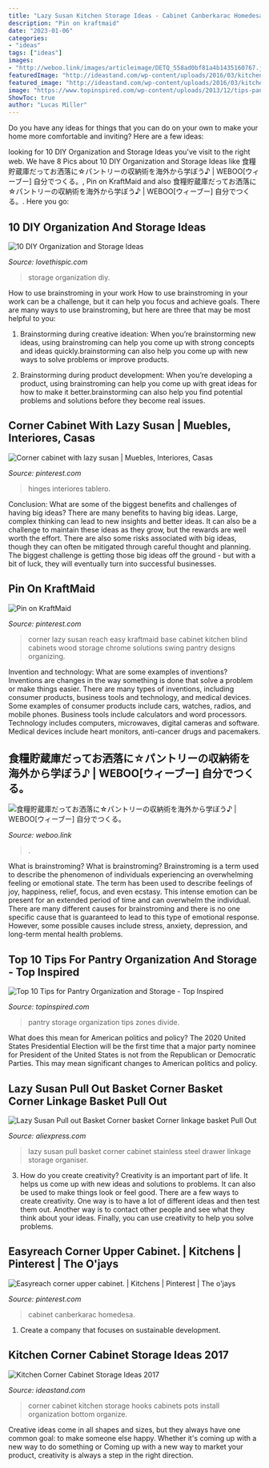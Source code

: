 ```yaml
---
title: "Lazy Susan Kitchen Storage Ideas - Cabinet Canberkarac Homedesa"
description: "Pin on kraftmaid"
date: "2023-01-06"
categories:
- "ideas"
tags: ["ideas"]
images:
- "http://weboo.link/images/articleimage/DETQ_558ad0bf81a4b1435160767.jpg"
featuredImage: "http://ideastand.com/wp-content/uploads/2016/03/kitchen-corner-cabinet-storage/10-kitchen-corner-cabinets-storage.jpg"
featured_image: "http://ideastand.com/wp-content/uploads/2016/03/kitchen-corner-cabinet-storage/10-kitchen-corner-cabinets-storage.jpg"
image: "https://www.topinspired.com/wp-content/uploads/2013/12/tips-pantry-organization-storage_10.jpg"
ShowToc: true
author: "Lucas Miller"
---
```



Do you have any ideas for things that you can do on your own to make your home more comfortable and inviting? Here are a few ideas: 

	

		
looking for 10 DIY Organization and Storage Ideas you've visit to the right web. We have 8 Pics about 10 DIY Organization and Storage Ideas like 食糧貯蔵庫だってお洒落に☆パントリーの収納術を海外から学ぼう♪ | WEBOO[ウィーブー] 自分でつくる。, Pin on KraftMaid and also 食糧貯蔵庫だってお洒落に☆パントリーの収納術を海外から学ぼう♪ | WEBOO[ウィーブー] 自分でつくる。. Here you go:
		
    
## 10 DIY Organization And Storage Ideas

<img loading=lazy src="http://www.lovethispic.com/uploaded_images/blogs/10-Diy-Organization-And-Storage-Ideas-148-2.jpg" onerror="this.onerror=null;this.src='https://tse1.mm.bing.net/th?id=OIP.DI8qk1dNvWBeuAQydi2vTAHaLE&amp;pid=15.1';" alt="10 DIY Organization and Storage Ideas">

_Source: lovethispic.com_

>storage organization diy. 

	

How to use brainstroming in your work
How to use brainstroming in your work can be a challenge, but it can help you focus and achieve goals. There are many ways to use brainstroming, but here are three that may be most helpful to you:
1. Brainstorming during creative ideation: When you’re brainstorming new ideas, using brainstroming can help you come up with strong concepts and ideas quickly.brainstorming can also help you come up with new ways to solve problems or improve products.

2. Brainstorming during product development: When you’re developing a product, using brainstroming can help you come up with great ideas for how to make it better.brainstorming can also help you find potential problems and solutions before they become real issues.


    
## Corner Cabinet With Lazy Susan | Muebles, Interiores, Casas

<img loading=lazy src="https://i.pinimg.com/736x/a4/04/6b/a4046b6bc44fe26fd385be6ebbbf3001--corner-cabinets-lazy-susan.jpg" onerror="this.onerror=null;this.src='https://tse2.mm.bing.net/th?id=OIP.NTFFSAzCeESriNJguwXlUwHaJ3&amp;pid=15.1';" alt="Corner cabinet with lazy susan | Muebles, Interiores, Casas">

_Source: pinterest.com_

>hinges interiores tablero. 

	

Conclusion: What are some of the biggest benefits and challenges of having big ideas?
There are many benefits to having big ideas. Large, complex thinking can lead to new insights and better ideas. It can also be a challenge to maintain these ideas as they grow, but the rewards are well worth the effort. There are also some risks associated with big ideas, though they can often be mitigated through careful thought and planning. The biggest challenge is getting those big ideas off the ground - but with a bit of luck, they will eventually turn into successful businesses.

    
## Pin On KraftMaid

<img loading=lazy src="https://i.pinimg.com/736x/47/fc/50/47fc506eff36973c1597c4b9aae808a9--corner-cabinets-kitchen-cabinets.jpg" onerror="this.onerror=null;this.src='https://tse4.mm.bing.net/th?id=OIP.dmOQAnDogqlzH2Lkue6M-QHaIL&amp;pid=15.1';" alt="Pin on KraftMaid">

_Source: pinterest.com_

>corner lazy susan reach easy kraftmaid base cabinet kitchen blind cabinets wood storage chrome solutions swing pantry designs organizing. 

	

Invention and technology: What are some examples of inventions?
Inventions are changes in the way something is done that solve a problem or make things easier. There are many types of inventions, including consumer products, business tools and technology, and medical devices. Some examples of consumer products include cars, watches, radios, and mobile phones. Business tools include calculators and word processors. Technology includes computers, microwaves, digital cameras and software. Medical devices include heart monitors, anti-cancer drugs and pacemakers.

    
## 食糧貯蔵庫だってお洒落に☆パントリーの収納術を海外から学ぼう♪ | WEBOO[ウィーブー] 自分でつくる。

<img loading=lazy src="http://weboo.link/images/articleimage/DETQ_558ad0bf81a4b1435160767.jpg" onerror="this.onerror=null;this.src='https://tse1.mm.bing.net/th?id=OIP.hqzhhWZc4B9yNcjWWs1x6QHaLJ&amp;pid=15.1';" alt="食糧貯蔵庫だってお洒落に☆パントリーの収納術を海外から学ぼう♪ | WEBOO[ウィーブー] 自分でつくる。">

_Source: weboo.link_

>. 

	

What is brainstroming?
What is brainstroming? Brainstroming is a term used to describe the phenomenon of individuals experiencing an overwhelming feeling or emotional state. The term has been used to describe feelings of joy, happiness, relief, focus, and even ecstasy. This intense emotion can be present for an extended period of time and can overwhelm the individual. There are many different causes for brainstroming and there is no one specific cause that is guaranteed to lead to this type of emotional response. However, some possible causes include stress, anxiety, depression, and long-term mental health problems.

    
## Top 10 Tips For Pantry Organization And Storage - Top Inspired

<img loading=lazy src="https://www.topinspired.com/wp-content/uploads/2013/12/tips-pantry-organization-storage_10.jpg" onerror="this.onerror=null;this.src='https://tse3.mm.bing.net/th?id=OIP.ilnaOGOODx7MAHddJNdkngHaJ3&amp;pid=15.1';" alt="Top 10 Tips for Pantry Organization and Storage - Top Inspired">

_Source: topinspired.com_

>pantry storage organization tips zones divide. 

	

What does this mean for American politics and policy?
The 2020 United States Presidential Election will be the first time that a major party nominee for President of the United States is not from the Republican or Democratic Parties. This may mean significant changes to American politics and policy.

    
## Lazy Susan Pull Out Basket Corner Basket Corner Linkage Basket Pull Out

<img loading=lazy src="https://ae01.alicdn.com/kf/HTB1ajL2clcHL1JjSZFBq6yiGXXav/Lazy-Susan-Pull-out-Basket-Corner-basket-Corner-linkage-basket-Pull-Out-Stainless-Steel-Basket-Drawer.jpg" onerror="this.onerror=null;this.src='https://tse3.mm.bing.net/th?id=OIP.JmhbDk1V1Rksih1qsT6HUQHaHa&amp;pid=15.1';" alt="Lazy Susan Pull out Basket Corner basket Corner linkage basket Pull Out">

_Source: aliexpress.com_

>lazy susan pull basket corner cabinet stainless steel drawer linkage storage organiser. 

	

3. How do you create creativity?
Creativity is an important part of life. It helps us come up with new ideas and solutions to problems. It can also be used to make things look or feel good. There are a few ways to create creativity. One way is to have a lot of different ideas and then test them out. Another way is to contact other people and see what they think about your ideas. Finally, you can use creativity to help you solve problems.

    
## Easyreach Corner Upper Cabinet. | Kitchens | Pinterest | The O&#039;jays

<img loading=lazy src="https://s-media-cache-ak0.pinimg.com/736x/f6/f4/30/f6f43070d3984418f1719c6fde4532e1.jpg" onerror="this.onerror=null;this.src='https://tse4.mm.bing.net/th?id=OIP.YPEdztI_CR8rLdzEblBkjwHaJ3&amp;pid=15.1';" alt="Easyreach corner upper cabinet. | Kitchens | Pinterest | The o&#039;jays">

_Source: pinterest.com_

>cabinet canberkarac homedesa. 

	

1. Create a company that focuses on sustainable development.

    
## Kitchen Corner Cabinet Storage Ideas 2017

<img loading=lazy src="http://ideastand.com/wp-content/uploads/2016/03/kitchen-corner-cabinet-storage/10-kitchen-corner-cabinets-storage.jpg" onerror="this.onerror=null;this.src='https://tse3.mm.bing.net/th?id=OIP.MX0Jp_XNItiof_YIip8Q_AHaJ4&amp;pid=15.1';" alt="Kitchen Corner Cabinet Storage Ideas 2017">

_Source: ideastand.com_

>corner cabinet kitchen storage hooks cabinets pots install organization bottom organize. 

	

Creative ideas come in all shapes and sizes, but they always have one common goal: to make someone else happy. Whether it's coming up with a new way to do something or Coming up with a new way to market your product, creativity is always a step in the right direction.

